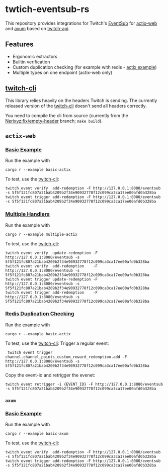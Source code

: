# twtich-eventsub-rs

This repository provides integrations for Twitch's [EventSub](https://dev.twitch.tv/docs/eventsub)
for [actix-web](https://actix.rs/) and [axum](https://docs.rs/axum) based on [twitch-api](https://docs.rs/twitch_api2).

## Features

* Ergonomic extractors
* Builtin verification
* Custom duplication checking (for example with redis - [actix example](actix-web-eventsub/examples/redis_actix.rs))
* Multiple types on one endpoint (actix-web only)

## [twitch-cli]

This library relies heavily on the headers Twitch is sending.
The currently released version of the [twitch-cli] doesn't send all headers correctly.

You need to compile the cli from source (currently from the [Nerixyz:fix/empty-header](https://github.com/Nerixyz/twitch-cli/tree/fix/empty-header) branch; `make build`).

## `actix-web`

### [**Basic Example**](actix-web-eventsub/examples/basic_actix.rs)

Run the example with
```
cargo r --example basic-actix
```
To test, use the [twitch-cli](#twitch-cli):

```
twitch event verify  add-redemption -F http://127.0.0.1:8080/eventsub -s 5f5f121fc807a21bab4209b2f34e90932778f12c099ca3ca17ee00afd0b328ba
twitch event trigger add-redemption -F http://127.0.0.1:8080/eventsub -s 5f5f121fc807a21bab4209b2f34e90932778f12c099ca3ca17ee00afd0b328ba
```

### [**Multiple Handlers**](actix-web-eventsub/examples/multiple_actix.rs)

Run the example with
```
cargo r --example multiple-actix
```
To test, use the [twitch-cli](#twitch-cli):
```
twitch event verify  update-redemption -F http://127.0.0.1:8080/eventsub -s 5f5f121fc807a21bab4209b2f34e90932778f12c099ca3ca17ee00afd0b328ba
twitch event verify  add-redemption    -F http://127.0.0.1:8080/eventsub -s 5f5f121fc807a21bab4209b2f34e90932778f12c099ca3ca17ee00afd0b328ba
twitch event trigger update-redemption -F http://127.0.0.1:8080/eventsub -s 5f5f121fc807a21bab4209b2f34e90932778f12c099ca3ca17ee00afd0b328ba
twitch event trigger add-redemption    -F http://127.0.0.1:8080/eventsub -s 5f5f121fc807a21bab4209b2f34e90932778f12c099ca3ca17ee00afd0b328ba
```

### [**Redis Duplication Checking**](actix-web-eventsub/examples/redis_actix.rs)

Run the example with
```
cargo r --example basic-actix
```
To test, use the [twitch-cli](#twitch-cli):
Trigger a regular event:
 ```
  twitch event trigger channel.channel_points_custom_reward_redemption.add -F http://127.0.0.1:8080/eventsub -s 5f5f121fc807a21bab4209b2f34e90932778f12c099ca3ca17ee00afd0b328ba 
  ```
Copy the event-id and retrigger the evenet:
```
twitch event retrigger -i {EVENT_ID} -F http://127.0.0.1:8080/eventsub -s 5f5f121fc807a21bab4209b2f34e90932778f12c099ca3ca17ee00afd0b328ba
```

### `axum`

### [**Basic Example**](axum-eventsub/examples/basic_axum.rs)

Run the example with
```
cargo r --example basic-axum
```
To test, use the [twitch-cli](#twitch-cli):

```
twitch event verify  add-redemption -F http://127.0.0.1:8080/eventsub -s 5f5f121fc807a21bab4209b2f34e90932778f12c099ca3ca17ee00afd0b328ba
twitch event trigger add-redemption -F http://127.0.0.1:8080/eventsub -s 5f5f121fc807a21bab4209b2f34e90932778f12c099ca3ca17ee00afd0b328ba
```

[twitch-cli]: https://dev.twitch.tv/docs/cli